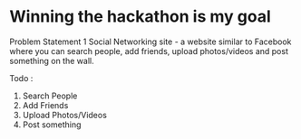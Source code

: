 # Winning the hackathon is my goal 

Problem Statement 
1 Social Networking site - a website similar to Facebook where you can search people, add friends, upload photos/videos and post something on the wall.

Todo :
1. Search People 
2. Add Friends
3. Upload Photos/Videos
4. Post something